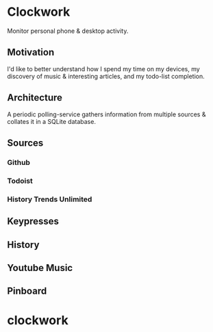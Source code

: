 
# Clockwork

Monitor personal phone & desktop activity.

## Motivation

I'd like to better understand how I spend my time on my devices, my discovery of music & interesting articles, and my todo-list completion.

## Architecture

A periodic polling-service gathers information from multiple sources & collates it in a SQLite database.

## Sources

### Github

### Todoist

### History Trends Unlimited

## Keypresses

## History

## Youtube Music

## Pinboard

##
# clockwork
